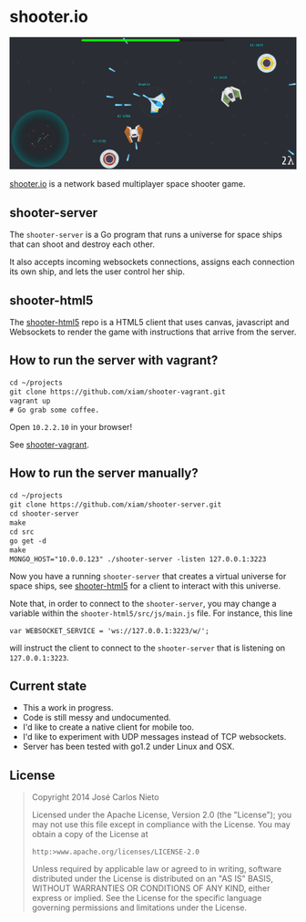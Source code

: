 # shooter.io

![shooter](./shooter.png)

[shooter.io][1] is a network based multiplayer space shooter game.

## shooter-server

The `shooter-server` is a Go program that runs a universe for space ships that
can shoot and destroy each other.

It also accepts incoming websockets connections, assigns each connection its
own ship, and lets the user control her ship.

## shooter-html5

The [shooter-html5][2] repo is a HTML5 client that uses canvas, javascript and
Websockets to render the game with instructions that arrive from the server.

## How to run the server with vagrant?

```
cd ~/projects
git clone https://github.com/xiam/shooter-vagrant.git
vagrant up
# Go grab some coffee.
```

Open `10.2.2.10` in your browser!

See [shooter-vagrant][3].

## How to run the server manually?

```
cd ~/projects
git clone https://github.com/xiam/shooter-server.git
cd shooter-server
make
cd src
go get -d
make
MONGO_HOST="10.0.0.123" ./shooter-server -listen 127.0.0.1:3223
```

Now you have a running `shooter-server` that creates a virtual universe for
space ships, see [shooter-html5][2] for a client to interact with this
universe.

Note that, in order to connect to the `shooter-server`, you may change a variable
within the `shooter-html5/src/js/main.js` file. For instance, this line

```
var WEBSOCKET_SERVICE = 'ws://127.0.0.1:3223/w/';
```

will instruct the client to connect to the `shooter-server` that is listening
on `127.0.0.1:3223`.

## Current state

* This a work in progress.
* Code is still messy and undocumented.
* I'd like to create a native client for mobile too.
* I'd like to experiment with UDP messages instead of TCP websockets.
* Server has been tested with go1.2 under Linux and OSX.

## License

> Copyright 2014 José Carlos Nieto
>
> Licensed under the Apache License, Version 2.0 (the "License");
> you may not use this file except in compliance with the License.
> You may obtain a copy of the License at
>
>     http:>www.apache.org/licenses/LICENSE-2.0
>
> Unless required by applicable law or agreed to in writing, software
> distributed under the License is distributed on an "AS IS" BASIS,
> WITHOUT WARRANTIES OR CONDITIONS OF ANY KIND, either express or implied.
> See the License for the specific language governing permissions and
> limitations under the License.

[1]: http://shooter.io
[2]: https://github.com/xiam/shooter-html5
[3]: https://github.com/xiam/shooter-vagrant
